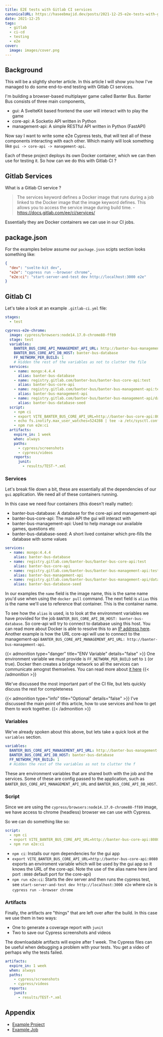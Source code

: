 ```yaml
---
title: E2E tests with Gitlab CI services
canonicalURL: https://haseebmajid.dev/posts/2021-12-25-e2e-tests-with-gitlab-ci-services/
date: 2021-12-25
tags:
  - gitlab
  - ci-cd
  - testing
  - e2e
cover:
  image: images/cover.png
---
```

## Background

This will be a slightly shorter article. In this article I will show you how I've managed to do some
end-to-end testing with Gitlab CI services.

I'm building a browser-based multiplayer game called Banter Bus. Banter Bus consists of three main components,

- gui: A SvelteKit based frontend the user will interact with to play the game
- core-api: A Socketio API written in Python
- management-api: A simple RESTful API written in Python (FastAPI)

Now say I want to write some e2e Cypress tests, that will test all of these components interacting with each other.
Which mainly will look something like `gui -> core-api -> management-api`.

Each of these project deploys its own Docker container, which we can then use for testing it. So how can we do this with Gitlab CI ?

## Gitlab Services

What is a Gitlab CI service ?

> The services keyword defines a Docker image that runs during a job linked to the Docker image that the image keyword defines. This allows you to access the service image during build time. - https://docs.gitlab.com/ee/ci/services/

Essentially they are Docker containers we can use in our CI jobs.

## package.json

For the examples below assume our `package.json` scipts section looks something like:

```json
{
  "dev": "svelte-kit dev",
  "e2e": "cypress run --browser chrome",
  "e2e:ci": "start-server-and-test dev http://localhost:3000 e2e"
}
```

## Gitlab CI

Let's take a look at an example `.gitlab-ci.yml` file:

```yml
stages:
  - test

cypress-e2e-chrome:
  image: cypress/browsers:node14.17.0-chrome88-ff89
  stage: test
  variables:
	BANTER_BUS_CORE_API_MANAGEMENT_API_URL: http://banter-bus-management-api
	BANTER_BUS_CORE_API_DB_HOST: banter-bus-database
	FF_NETWORK_PER_BUILD: 1
	# Hidden the rest of the variables as not to clutter the file
  services:
    - name: mongo:4.4.4
      alias: banter-bus-database
    - name: registry.gitlab.com/banter-bus/banter-bus-core-api:test
      alias: banter-bus-core-api
    - name: registry.gitlab.com/banter-bus/banter-bus-management-api:test
      alias: banter-bus-management-api
    - name: registry.gitlab.com/banter-bus/banter-bus-management-api/database-seed:latest
      alias: banter-bus-database-seed
  script:
	- npm ci
    - export VITE_BANTER_BUS_CORE_API_URL=http://banter-bus-core-api:8080
    - echo fs.inotify.max_user_watches=524288 | tee -a /etc/sysctl.conf && sysctl -p
    - npm run e2e:ci
  artifacts:
    expire_in: 1 week
    when: always
    paths:
      - cypress/screenshots
      - cypress/videos
    reports:
      junit:
        - results/TEST-*.xml
```

### Services

Let's break file down a bit, these are essentially all the dependencies of our `gui` application. We need all of
these containers running.

In this case we need four containers (this doesn't really matter):

- banter-bus-database: A database for the core-api and management-api
- banter-bus-core-api: The main API the gui will interact with
- banter-bus-management-api: Used to help manage our available games, questions etc
- banter-bus-database-seed: A short lived container which pre-fills the database with some values

```yml
services:
  - name: mongo:4.4.4
    alias: banter-bus-database
  - name: registry.gitlab.com/banter-bus/banter-bus-core-api:test
    alias: banter-bus-core-api
  - name: registry.gitlab.com/banter-bus/banter-bus-management-api:test
    alias: banter-bus-management-api
  - name: registry.gitlab.com/banter-bus/banter-bus-management-api/database-seed:latest
    alias: banter-bus-database-seed
```

In our examples the `name` field is the image name, this is the same name you'd use when using the `docker pull`
command. The next field is `alias` this is the name we'll use to reference that container. This is the container name.

To see how the `alias` is used, is to look at the environment variables we have provided for the job
`BANTER_BUS_CORE_API_DB_HOST: banter-bus-database`. So core-api will try to connect to database using
this host. You can read more about Docker is able to resolve this to an [IP address here](/blog/dns-docker-explained/). Another example is how the URL core-api will use to connect to the management-api
`BANTER_BUS_CORE_API_MANAGEMENT_API_URL: http://banter-bus-management-api`.

{{< admonition type="danger" title="ENV Variable" details="false" >}}
One environment variable we must provide is `FF_NETWORK_PER_BUILD` set to `1` (or true). Docker then
creates a bridge network so all the services can communicate amognst themselves. You can read more about
[it here](https://docs.gitlab.com/runner/executors/docker.html#create-a-network-for-each-job)
{{< /admonition >}}

We've discussed the most important part of the CI file, but lets quickly discuss the rest for completeness

{{< admonition type="info" title="Optional" details="false" >}}
I've discussed the main point of this article, how to use services and how to get them to work together.
{{< /admonition >}}

### Variables

We've already spoken about this above, but lets take a quick look at the `variables` section.

```yml
variables:
  BANTER_BUS_CORE_API_MANAGEMENT_API_URL: http://banter-bus-management-api
  BANTER_BUS_CORE_API_DB_HOST: banter-bus-database
  FF_NETWORK_PER_BUILD: 1
  # Hidden the rest of the variables as not to clutter the f
```

These are environment variables that are shared both with the job and the services. Some of these are
config passed to the application, such as `BANTER_BUS_CORE_API_MANAGEMENT_API_URL` and `BANTER_BUS_CORE_API_DB_HOST`.

### Script

Since we are using the `cypress/browsers:node14.17.0-chrome88-ff89` image, we have access to chrome
(headless) browser we can use with Cypress.

So we can do something like so:

```yml
script:
  - npm ci
  - export VITE_BANTER_BUS_CORE_API_URL=http://banter-bus-core-api:8080
  - npm run e2e:ci
```

- `npm ci`: Installs our npm dependencies for the gui app
- `export VITE_BANTER_BUS_CORE_API_URL=http://banter-bus-core-api:8080` exports an enviroment variable which will be used by the gui app so it knows the URL of the core-api. Note the use of the alias name here (and port `:8080` default port for the core-api)
- `npm run e2e:ci`: Starts the dev server and then runs the cypress test, see `start-server-and-test dev http://localhost:3000 e2e` where `e2e` is `cypress run --browser chrome`

### Artifacts

Finally, the artifacts are "things" that are left over after the build. In this case we use them in two ways:

- One to generate a coverage report with `junit`
- Two to save our Cypress screenshots and videos

The downloadable artifacts will expire after 1 week. The Cypress files can be useful when debugging a problem
with your tests. You get a video of perhaps why the tests failed.

```yml
artifacts:
  expire_in: 1 week
  when: always
  paths:
    - cypress/screenshots
    - cypress/videos
  reports:
    junit:
      - results/TEST-*.xml
```

## Appendix

- [Example Project](https://gitlab.com/banter-bus/banter-bus-gui/-/tree/350f1f986b077ac86da924b830fed88ffcd3cde0)
- [Example Job](https://gitlab.com/banter-bus/banter-bus-gui/-/jobs/1920396599)
